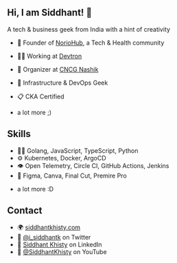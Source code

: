 ## Hi, I am Siddhant! 👋

A tech & business geek from India with a hint of creativity

- 🦔 Founder of [NorioHub](https://discord.gg/Y4AbDNKCVw), a Tech & Health community 

- 👨‍💻 Working at [Devtron](https://devtron.ai/)
  
- 🧭 Organizer at [CNCG Nashik](https://community.cncf.io/nashik/)

- 👥 Infrastructure & DevOps Geek

- 📋 CKA Certified

+ a lot more ;)


## Skills
- 👨‍💻 Golang, JavaScript, TypeScript, Python
- ⚙️ Kubernetes, Docker, ArgoCD
- 👁️ Open Telemetry, Circle CI, GitHub Actions, Jenkins
- 🎨 Figma, Canva, Final Cut, Premire Pro
+ a lot more :D

## Contact
- 🌍 [siddhantkhisty.com](https://siddhantkhisty.com/) 
- 🐥 [@i_siddhantk](https://twitter.com/i_siddhantk) on Twitter
- 👔 [Siddhant Khisty](https://www.linkedin.com/in/siddhant-khisty/) on LinkedIn
- 👾 [@SiddhantKhisty](https://www.youtube.com/@siddhantkhisty) on YouTube



